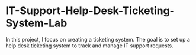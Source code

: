 # IT-Support-Help-Desk-Ticketing-System-Lab
In this project, I focus on creating a ticketing system. The goal is to set up a help desk ticketing system to track and manage IT support requests.
